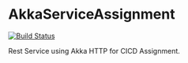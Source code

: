 # AkkaServiceAssignment

[![Build Status](https://travis-ci.com/codingblazer/AkkaServiceAssignment.svg?branch=master)](https://travis-ci.com/codingblazer/AkkaServiceAssignment)

Rest Service using Akka HTTP for CICD Assignment.
